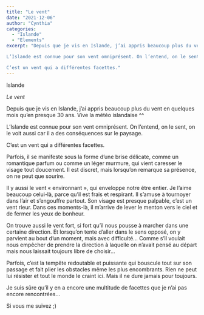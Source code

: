 ```yaml
---
title: "Le vent"
date: "2021-12-06"
author: "Cynthia"
categories: 
  - "Islande"
  - "Elements"
excerpt: "Depuis que je vis en Islande, j’ai appris beaucoup plus du vent en quelques mois qu’en presque 30 ans. Vive la météo islandaise ^^

L’Islande est connue pour son vent omniprésent. On l’entend, on le sent, on le voit aussi car il a des conséquences sur le paysage. 

C’est un vent qui a différentes facettes."
---
```



Islande

*Le vent*

Depuis que je vis en Islande, j’ai appris beaucoup plus du vent en quelques mois qu’en presque 30 ans. Vive la météo islandaise ^^

L’Islande est connue pour son vent omniprésent. On l’entend, on le sent, on le voit aussi car il a des conséquences sur le paysage. 

C’est un vent qui a différentes facettes.

Parfois, il se manifeste sous la forme d’une brise délicate, comme un romantique parfum ou comme un léger murmure, qui vient caresser le visage tout doucement. Il est discret, mais lorsqu’on remarque sa présence, on ne peut que sourire. 

Il y aussi le vent « environnant », qui enveloppe notre être entier. Je l’aime beaucoup celui-là, parce qu’il est frais et respirant. Il s’amuse à tournoyer dans l’air et s’engouffre partout. Son visage est presque palpable, c’est un vent rieur. Dans ces moments-là, il m’arrive de lever le menton vers le ciel et de fermer les yeux de bonheur.

On trouve aussi le vent fort, si fort qu’il nous pousse à marcher dans une certaine direction. Et lorsqu’on tente d’aller dans le sens opposé, on y parvient au bout d’un moment, mais avec difficulté... Comme s’il voulait nous empêcher de prendre la direction à laquelle on n’avait pensé au départ mais nous laissait toujours libre de choisir…

Parfois, c’est la tempête redoutable et puissante qui bouscule tout sur son passage et fait plier les obstacles même les plus encombrants. Rien ne peut lui résister et tout le monde le craint ici. Mais il ne dure jamais pour toujours.

Je suis sûre qu’il y en a encore une multitude de facettes que je n’ai pas encore rencontrées…

Si vous me suivez ;)